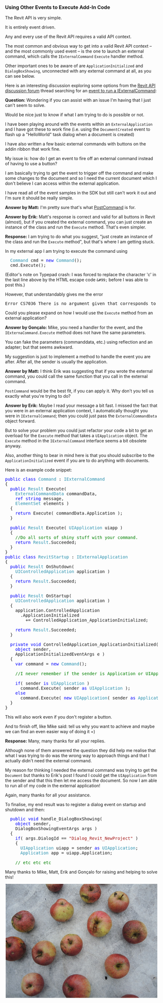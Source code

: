 <head>
<meta http-equiv="Content-Type" content="text/html; charset=utf-8">
<link rel="stylesheet" type="text/css" href="bc.css">
<script src="run_prettify.js" type="text/javascript"></script>
<!--
<script src="https://google-code-prettify.googlecode.com/svn/loader/run_prettify.js" type="text/javascript"></script>
-->
</head>

<!---

12375256 [Event to run a IExternalCommand]
http://forums.autodesk.com/t5/revit-api-forum/event-to-run-a-iexternalcommand/m-p/6692479

Using Other Events to Execute Add-In Code #RevitAPI @AutodeskRevit #aec #bim #dynamobim @AutodeskForge

The Revit API is very simple.
It is entirely event driven.
Any and every use of the Revit API requires a valid API context.
The most common and obvious way to get into a valid Revit API context &ndash; and the most commonly used event &ndash; is the one to launch an external command, which calls the <code>IExternalCommand</code> <code>Execute</code> handler method.
Other important ones to be aware of are <code>ApplicationInitialized</code> and <code>DialogBoxShowing</code>, unconnected with any external command at all...

&ndash; 

-->

### Using Other Events to Execute Add-In Code

The Revit API is very simple.

It is entirely event driven.

Any and every use of the Revit API requires a valid API context.

The most common and obvious way to get into a valid Revit API context &ndash; and the most commonly used event &ndash; is the one to launch an external command, which calls the `IExternalCommand` `Execute` handler method.

Other important ones to be aware of are `ApplicationInitialized` and `DialogBoxShowing`, unconnected with any external command at all, as you can see below.

Here is an interesting discussion exploring some options from
the [Revit API discussion forum](http://forums.autodesk.com/t5/revit-api/bd-p/160) thread
searching for an [event to run a IExternalCommand](http://forums.autodesk.com/t5/revit-api-forum/event-to-run-a-iexternalcommand/m-p/6692479
):

**Question:** Wondering if you can assist with an issue I'm having that I just can't seem to solve.

Would be nice just to know if what I am trying to do is possible or not.
 
I have been playing around with the events within an `ExternalApplication` and I have got these to work fine (i.e. using the `DocumentCreated` event to flash up a "HelloWorld" task dialog when a document is created)

I have also written a few basic external commands with buttons on the addin ribbon that work fine.
 
My issue is: how do I get an event to fire off an external command instead of having to use a button?
 
I am basically trying to get the event to trigger off the command and make some changes to the document and so I need the current document which I don't believe I can access within the external application.
 
I have read all of the event samples in the SDK but still can't work it out and I'm sure it should be really simple.
 
**Answer by Matt:** I'm pretty sure that's what [PostCommand](http://www.revitapidocs.com/2017/b0df464d-1733-ea9e-ac40-399fa9c9a037.htm) is for.
 
**Answer by Erik:** Matt's response is correct and valid for all buttons in Revit (almost), but if you created the external command, you can just create an instance of the class and run the `Execute` method. That's even simpler.

**Response:** I am trying to do what you suggest, "just create an instance of the class and run the `Execute` method", but that's where I am getting stuck.

In my external app I am trying to execute the command using 

<pre class="code">
  <span style="color:#2b91af;">Command</span>&nbsp;cmd&nbsp;=&nbsp;<span style="color:blue;">new</span>&nbsp;<span style="color:#2b91af;">Command</span>();
  &#99;md.Execute();
</pre>

(Editor's note on Typepad crash: I was forced to replace the character 'c' in the last line above by the HTML escape code `&#99;` before I was able to post this.)

However, that understandably gives me the error

<pre>
Error CS7036 There is no argument given that corresponds to the required formal parameter 'commandData' of 'Command.Execute(ExternalCommandData, ref string, ElementSet)'
</pre>

Could you please expand on how I would use the `Execute` method from an external application?

**Answer by Gonçalo:** Mike, you need a handler for the event, and the `IExternaCommand.Execute` method does not have the same parameters.

You can fake the parameters (commanddata, etc.) using reflection and an adapter; but that seems awkward.

My suggestion is just to implement a method to handle the event you are after. After all, the sender is usually the application.

**Answer by Matt:** I think Erik was suggesting that if you wrote the external command, you could call the same function that you call in the external command.
 
`PostCommand` would be the best fit, if you can apply it. Why don't you tell us exactly what you're trying to do?
 
**Answer by Erik:** Maybe I read your message a bit fast. I missed the fact that you were in an external application context, I automatically thought you were in `IExternalCommand`; then you could just pass the `ExternalCommandData` object forward. 

But to solve your problem you could just refactor your code a bit to get an overload for the `Execute` method that takes a `UIApplication` object. The `Execute` method in the `IExternalCommand` interface seems a bit obsolete anyway.

Also, another thing to bear in mind here is that you should subscribe to the `ApplicationInitialized` event if you are to do anything with documents.

Here is an example code snippet:

<pre class="code">
<span style="color:blue;">public</span>&nbsp;<span style="color:blue;">class</span>&nbsp;<span style="color:#2b91af;">Command</span>&nbsp;:&nbsp;<span style="color:#2b91af;">IExternalCommand</span>
{
&nbsp;&nbsp;<span style="color:blue;">public</span>&nbsp;<span style="color:#2b91af;">Result</span>&nbsp;Execute(
&nbsp;&nbsp;&nbsp;&nbsp;<span style="color:#2b91af;">ExternalCommandData</span>&nbsp;commandData,
&nbsp;&nbsp;&nbsp;&nbsp;<span style="color:blue;">ref</span>&nbsp;<span style="color:blue;">string</span>&nbsp;message,
&nbsp;&nbsp;&nbsp;&nbsp;<span style="color:#2b91af;">ElementSet</span>&nbsp;elements&nbsp;)
&nbsp;&nbsp;{
&nbsp;&nbsp;&nbsp;&nbsp;<span style="color:blue;">return</span>&nbsp;Execute(&nbsp;commandData.Application&nbsp;);
&nbsp;&nbsp;}
 
&nbsp;&nbsp;<span style="color:blue;">public</span>&nbsp;<span style="color:#2b91af;">Result</span>&nbsp;Execute(&nbsp;<span style="color:#2b91af;">UIApplication</span>&nbsp;uiapp&nbsp;)
&nbsp;&nbsp;{
&nbsp;&nbsp;&nbsp;&nbsp;<span style="color:green;">//Do&nbsp;all&nbsp;sorts&nbsp;of&nbsp;shiny&nbsp;stuff&nbsp;with&nbsp;your&nbsp;command.&nbsp;</span>
&nbsp;&nbsp;&nbsp;&nbsp;<span style="color:blue;">return</span>&nbsp;<span style="color:#2b91af;">Result</span>.Succeeded;
&nbsp;&nbsp;}
}
<span style="color:blue;">public</span>&nbsp;<span style="color:blue;">class</span>&nbsp;<span style="color:#2b91af;">RevitStartup</span>&nbsp;:&nbsp;<span style="color:#2b91af;">IExternalApplication</span>
{
&nbsp;&nbsp;<span style="color:blue;">public</span>&nbsp;<span style="color:#2b91af;">Result</span>&nbsp;OnShutdown(
&nbsp;&nbsp;&nbsp;&nbsp;<span style="color:#2b91af;">UIControlledApplication</span>&nbsp;application&nbsp;)
&nbsp;&nbsp;{
&nbsp;&nbsp;&nbsp;&nbsp;<span style="color:blue;">return</span>&nbsp;<span style="color:#2b91af;">Result</span>.Succeeded;
&nbsp;&nbsp;}
 
&nbsp;&nbsp;<span style="color:blue;">public</span>&nbsp;<span style="color:#2b91af;">Result</span>&nbsp;OnStartup(
&nbsp;&nbsp;&nbsp;&nbsp;<span style="color:#2b91af;">UIControlledApplication</span>&nbsp;application&nbsp;)
&nbsp;&nbsp;{
&nbsp;&nbsp;&nbsp;&nbsp;application.ControlledApplication
&nbsp;&nbsp;&nbsp;&nbsp;&nbsp;&nbsp;.ApplicationInitialized
&nbsp;&nbsp;&nbsp;&nbsp;&nbsp;&nbsp;&nbsp;&nbsp;+=&nbsp;ControlledApplication_ApplicationInitialized;
 
&nbsp;&nbsp;&nbsp;&nbsp;<span style="color:blue;">return</span>&nbsp;<span style="color:#2b91af;">Result</span>.Succeeded;
&nbsp;&nbsp;}
 
&nbsp;&nbsp;<span style="color:blue;">private</span>&nbsp;<span style="color:blue;">void</span>&nbsp;ControlledApplication_ApplicationInitialized(
&nbsp;&nbsp;&nbsp;&nbsp;<span style="color:blue;">object</span>&nbsp;sender,
&nbsp;&nbsp;&nbsp;&nbsp;ApplicationInitializedEventArgs&nbsp;e&nbsp;)
&nbsp;&nbsp;{
&nbsp;&nbsp;&nbsp;&nbsp;<span style="color:blue;">var</span>&nbsp;command&nbsp;=&nbsp;<span style="color:blue;">new</span>&nbsp;<span style="color:#2b91af;">Command</span>();
 
&nbsp;&nbsp;&nbsp;&nbsp;<span style="color:green;">//I&nbsp;never&nbsp;remember&nbsp;if&nbsp;the&nbsp;sender&nbsp;is&nbsp;Application&nbsp;or&nbsp;UIApplication</span>
 
&nbsp;&nbsp;&nbsp;&nbsp;<span style="color:blue;">if</span>(&nbsp;sender&nbsp;<span style="color:blue;">is</span>&nbsp;<span style="color:#2b91af;">UIApplication</span>&nbsp;)
&nbsp;&nbsp;&nbsp;&nbsp;&nbsp;&nbsp;command.Execute(&nbsp;sender&nbsp;<span style="color:blue;">as</span>&nbsp;<span style="color:#2b91af;">UIApplication</span>&nbsp;);
&nbsp;&nbsp;&nbsp;&nbsp;<span style="color:blue;">else</span>
&nbsp;&nbsp;&nbsp;&nbsp;&nbsp;&nbsp;command.Execute(&nbsp;<span style="color:blue;">new</span>&nbsp;<span style="color:#2b91af;">UIApplication</span>(&nbsp;sender&nbsp;<span style="color:blue;">as</span>&nbsp;<span style="color:#2b91af;">Application</span>&nbsp;)&nbsp;);
&nbsp;&nbsp;}
}
</pre>

This will also work even if you don't register a button.

And to finish off, like Mike said: tell us why you want to achieve and maybe we can find an even easier way of doing it =)
 
**Response:** Many, many thanks for all your replies.

Although none of them answered the question they did help me realise that what I was trying to do was the wrong way to approach things and that I actually didn't need the external command.
 
My reason for thinking I needed the external command was trying to get the `Document` but thanks to Erik's post I found I could get the `UIApplication` from the sender and that this then let me access the document. So now I am able to run all of my code in the external application!
 
Again, many thanks for all your assistance.
 
To finalise, my end result was to register a dialog event on startup and shutdown and then:
 
<pre class="code">
  <span style="color:blue;">public</span>&nbsp;<span style="color:blue;">void</span>&nbsp;handle_DialogBoxShowing(
  &nbsp;&nbsp;<span style="color:blue;">object</span>&nbsp;sender,
  &nbsp;&nbsp;DialogBoxShowingEventArgs&nbsp;args&nbsp;)
  {
  &nbsp;&nbsp;<span style="color:blue;">if</span>(&nbsp;args.DialogId&nbsp;==&nbsp;<span style="color:#a31515;">&quot;Dialog_Revit_NewProject&quot;</span>&nbsp;)
  &nbsp;&nbsp;{
  &nbsp;&nbsp;&nbsp;&nbsp;<span style="color:#2b91af;">UIApplication</span>&nbsp;uiapp&nbsp;=&nbsp;sender&nbsp;<span style="color:blue;">as</span>&nbsp;<span style="color:#2b91af;">UIApplication</span>;
  &nbsp;&nbsp;&nbsp;&nbsp;<span style="color:#2b91af;">Application</span>&nbsp;app&nbsp;=&nbsp;uiapp.Application;
   
  &nbsp;&nbsp;<span style="color:green;">//&nbsp;etc&nbsp;etc&nbsp;etc</span>
</pre>

Many thanks to Mike, Matt, Erik and Gonçalo for raising and helping to solve this!

<center>
<img src="img/131_apples_500x375.jpg" alt="Apples" width="500">
</center>

